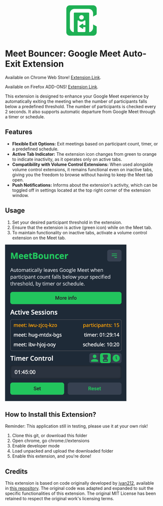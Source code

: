 <p align="center"><img src="https://github.com/Abcent1k/MeetBouncer/blob/main/img/mb.svg" width="100"/></p>

# Meet Bouncer: Google Meet Auto-Exit Extension
Available on Chrome Web Store! [Extension Link](https://chromewebstore.google.com/detail/meetbouncer-google-meet-a/gkgibfogonflljeafffchiinbjohhnij).

Available on Firefox ADD-ONS! [Extension Link](https://addons.mozilla.org/uk/firefox/addon/meetbouncer/).

This extension is designed to enhance your Google Meet experience by automatically exiting the meeting when the number of participants falls below a predefined threshold. The number of participants is checked every 2 seconds. It also supports automatic departure from Google Meet through a timer or schedule.

## Features
- **Flexible Exit Options:** Exit meetings based on participant count, timer, or a predefined schedule.
- **Active Tab Indicator:** The extension icon changes from green to orange to indicate inactivity, as it operates only on active tabs.
- **Compatibility with Volume Control Extensions:** When used alongside volume control extensions, it remains functional even on inactive tabs, giving you the freedom to browse without having to keep the Meet tab open.
- **Push Notifications:** Informs about the extension's activity, which can be toggled off in settings located at the top right corner of the extension window.

## Usage
1) Set your desired participant threshold in the extension.
2) Ensure that the extension is active (green icon) while on the Meet tab.
3) To maintain functionality on inactive tabs, activate a volume control extension on the Meet tab.

<img src="https://github.com/Abcent1k/MeetBouncer/blob/main/img/mb-screenshot.png" width="400px">

## How to Install this Extension? 
Reminder: This application still in testing, please use it at your own risk!

1) Clone this git, or download this folder
2) Open chrome, go chrome://extensions
3) Enable developer mode
4) Load unpacked and upload the downloaded folder
5) Enable this extension, and you're done!

## Credits
This extension is based on code originally developed by [jyan212](https://github.com/jyan212), available in [this repository](https://github.com/jyan212/AutoLeaveMeet). The original code was adapted and expanded to suit the specific functionalities of this extension.  The original MIT License has been retained to respect the original work's licensing terms.
